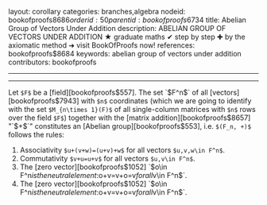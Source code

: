 layout: corollary
categories: branches,algebra
nodeid: bookofproofs$8686
orderid: 50
parentid: bookofproofs$6734
title: Abelian Group of Vectors Under Addition
description: ABELIAN GROUP OF VECTORS UNDER ADDITION &#9733; graduate maths &#10004; step by step &#10010; by the axiomatic method &#10140; visit BookOfProofs now!
references: bookofproofs$8684
keywords: abelian group of vectors under addition
contributors: bookofproofs

---


---

Let `$F$` be a [field][bookofproofs$557]. The set `$F^n$` of all [vectors][bookofproofs$7943] with `$n$`
coordinates (which we are going to identify with the set `$M_{n\times 1}(F)$` of all 
single-column matrices with `$n$` rows over the field `$F$`)
together with the [matrix addition][bookofproofs$8657] "`$+$`" constitutes an [Abelian group][bookofproofs$553], i.e.  `$(F_n, +)$` follows the rules:

1. Associativity `$u+(v+w)=(u+v)+w$` for all vectors `$u,v,w\in F^n$`.
1. Commutativity `$v+u=u+v$` for all vectors `$u,v\in F^n$`.
1. The [zero vector][bookofproofs$1052] `$o\in F^n$` is the neutral element: `$o+v=v+o=v$` for all `$v\in F^n$`.
1. The [zero vector][bookofproofs$1052] `$o\in F^n$` is the neutral element: `$o+v=v+o=v$` for all `$v\in F^n$`.
